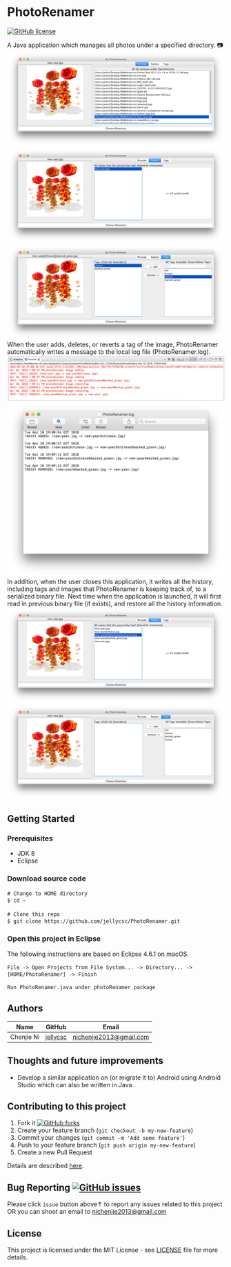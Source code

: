 # PhotoRenamer
[![GitHub license](https://img.shields.io/github/license/jellycsc/PhotoRenamer.svg)](LICENSE)

A Java application which manages all photos under a specified directory. 📷
![](mdres/1.png)  
![](mdres/4.png)  
![](mdres/5.png)  
When the user adds, deletes, or reverts a tag of the image, PhotoRenamer automatically writes a message to the local log file (PhotoRenamer.log).   
![](mdres/2.png)  
![](mdres/3.png)  
In addition, when the user closes this application, it writes all the history, including tags and images that PhotoRenamer is keeping track of, to a serialized binary file. Next time when the application is launched, it will first read in previous binary file (if exists), and restore all the history information.  
![](mdres/6.png)  
![](mdres/7.png)  

## Getting Started

### Prerequisites

* JDK 8
* Eclipse

### Download source code
```
# Change to HOME directory
$ cd ~

# Clone this repo
$ git clone https://github.com/jellycsc/PhotoRenamer.git
```

### Open this project in Eclipse
The following instructions are based on Eclipse 4.6.1 on macOS.
```
File -> Open Projects from File System... -> Directory... -> [HOME/PhotoRenamer] -> Finish
```
```
Run PhotoRenamer.java under photoRenamer package
```

## Authors

| Name             | GitHub                                     | Email
| ---------------- | ------------------------------------------ | -------------------------
| Chenjie Ni       | [jellycsc](https://github.com/jellycsc)    | nichenjie2013@gmail.com

## Thoughts and future improvements

* Develop a similar application on (or migrate it to) Android using Android Studio which can also be written in Java.

## Contributing to this project

1. Fork it [![GitHub forks](https://img.shields.io/github/forks/jellycsc/PhotoRenamer.svg?style=social&label=Fork&maxAge=2592000)](https://github.com/jellycsc/PhotoRenamer/fork)
2. Create your feature branch (`git checkout -b my-new-feature`)
3. Commit your changes (`git commit -m 'Add some feature'`)
4. Push to your feature branch (`git push origin my-new-feature`)
5. Create a new Pull Request

Details are described [here](https://git-scm.com/book/en/v2/GitHub-Contributing-to-a-Project).

## Bug Reporting [![GitHub issues](https://img.shields.io/github/issues/jellycsc/PhotoRenamer.svg)](https://github.com/jellycsc/PhotoRenamer/issues/)

Please click `issue` button above↑ to report any issues related to this project  
OR you can shoot an email to <nichenjie2013@gmail.com>

## License
This project is licensed under the MIT License - see [LICENSE](LICENSE) file for more details.

